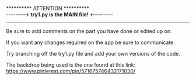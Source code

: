 

********** ATTENTION **********  
-------> **try1.py is the MAIN file!** <-------  
********************************  
Be sure to add comments on the part you have done or edited up on.

If you want any changes required on the app be sure to communicate.

Try branching off the try1.py file and add your own versions of the code.

The backdrop being used is the one found at this link: https://www.pinterest.com/pin/571675746432171030/
